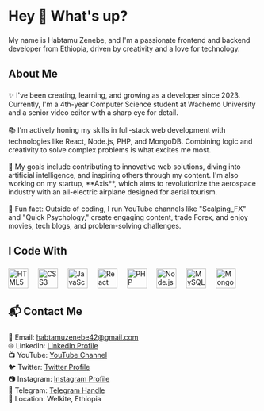 <h1 align="left">Hey 👋 What's up?</h1>

###

<p align="left">My name is Habtamu Zenebe, and I'm a passionate frontend and backend developer from Ethiopia, driven by creativity and a love for technology.</p>

###

<h2 align="left">About Me</h2>

###

<p align="left">
✨ I've been creating, learning, and growing as a developer since 2023. Currently, I'm a 4th-year Computer Science student at Wachemo University and a senior video editor with a sharp eye for detail.<br><br>
📚 I'm actively honing my skills in full-stack web development with technologies like React, Node.js, PHP, and MongoDB. Combining logic and creativity to solve complex problems is what excites me most.<br><br>
🎯 My goals include contributing to innovative web solutions, diving into artificial intelligence, and inspiring others through my content. I'm also working on my startup, **Axis**, which aims to revolutionize the aerospace industry with an all-electric airplane designed for aerial tourism.<br><br>
🎲 Fun fact: Outside of coding, I run YouTube channels like "Scalping_FX" and "Quick Psychology," create engaging content, trade Forex, and enjoy movies, tech blogs, and problem-solving challenges.
</p>

###

<h2 align="left">I Code With</h2>

###

<div align="left">
  <img src="https://cdn.jsdelivr.net/gh/devicons/devicon/icons/html5/html5-original.svg" height="40" alt="HTML5 logo"  />
  <img width="12" />
  <img src="https://cdn.jsdelivr.net/gh/devicons/devicon/icons/css3/css3-original.svg" height="40" alt="CSS3 logo"  />
  <img width="12" />
  <img src="https://cdn.jsdelivr.net/gh/devicons/devicon/icons/javascript/javascript-original.svg" height="40" alt="JavaScript logo"  />
  <img width="12" />
  <img src="https://cdn.jsdelivr.net/gh/devicons/devicon/icons/react/react-original.svg" height="40" alt="React logo"  />
  <img width="12" />
  <img src="https://cdn.jsdelivr.net/gh/devicons/devicon/icons/php/php-original.svg" height="40" alt="PHP logo"  />
  <img width="12" />
  <img src="https://cdn.jsdelivr.net/gh/devicons/devicon/icons/nodejs/nodejs-original.svg" height="40" alt="Node.js logo"  />
  <img width="12" />
  <img src="https://cdn.jsdelivr.net/gh/devicons/devicon/icons/mysql/mysql-original.svg" height="40" alt="MySQL logo"  />
  <img width="12" />
  <img src="https://cdn.jsdelivr.net/gh/devicons/devicon/icons/mongodb/mongodb-original.svg" height="40" alt="MongoDB logo"  />
</div>

###

<h2 align="left">📬 Contact Me</h2>

###

<p align="left">
📧 Email: <a href="mailto:habtamuzenebe42@gmail.com">habtamuzenebe42@gmail.com</a><br>
🌐 LinkedIn: <a href="https://www.linkedin.com/in/habtamu-zenebe-8b435a310/overlay/about-this-profile/?lipi=urn%3Ali%3Apage%3Ad_flagship3_profile_view_base%3BwCxXpFmORxSTKzj0E1S38A%3D%3D">LinkedIn Profile</a><br>
📺 YouTube: <a href="https://www.youtube.com/@hami_FX21">YouTube Channel</a><br>
🐦 Twitter: <a href="https://x.com/HabtamuZ21">Twitter Profile</a><br>
📷 Instagram: <a href="https://www.instagram.com/hami_fx21/?__pwa=1#">Instagram Profile</a><br>
📱 Telegram: <a href="https://t.me/Hamizh21">Telegram Handle</a><br>
📍 Location: Welkite, Ethiopia
</p>

